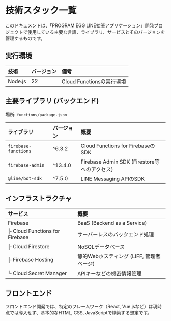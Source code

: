 # 技術スタック一覧

このドキュメントは、「PROGRAM EGG LINE拡張アプリケーション」開発プロジェクトで使用している主要な言語、ライブラリ、サービスとそのバージョンを管理するものです。

## 実行環境

| 技術 | バージョン | 備考 |
| :--- | :--- | :--- |
| Node.js | 22 | Cloud Functionsの実行環境 |

## 主要ライブラリ (バックエンド)

場所: `functions/package.json`

| ライブラリ | バージョン | 概要 |
| :--- | :--- | :--- |
| `firebase-functions` | ^6.3.2 | Cloud Functions for FirebaseのSDK |
| `firebase-admin` | ^13.4.0 | Firebase Admin SDK (Firestore等へのアクセス) |
| `@line/bot-sdk` | ^7.5.0 | LINE Messaging APIのSDK |

## インフラストラクチャ

| サービス | 概要 |
| :--- | :--- |
| Firebase | BaaS (Backend as a Service) |
| ├ Cloud Functions for Firebase | サーバーレスのバックエンド処理 |
| ├ Cloud Firestore | NoSQLデータベース |
| ├ Firebase Hosting | 静的Webホスティング (LIFF, 管理者ページ) |
| └ Cloud Secret Manager | APIキーなどの機密情報管理 |

## フロントエンド

フロントエンド開発では、特定のフレームワーク（React, Vue.jsなど）は現時点では導入せず、基本的なHTML, CSS, JavaScriptで構築する想定です。 